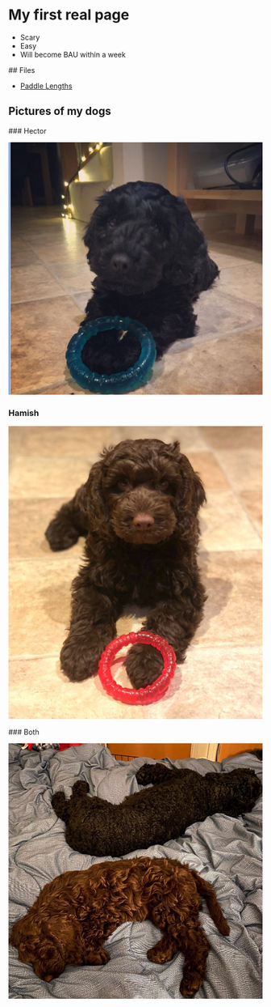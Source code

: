 # My first real page

- Scary
- Easy
- Will become BAU within a week

## Files

- [Paddle Lengths](/files/paddles.pdf)

## Pictures of my dogs

### Hector

![Hector](/files/hector2.png)

### Hamish

![Hamish](/files/hamish.png)

### Both

![Both](/files/both.png)
